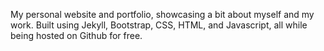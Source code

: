 My personal website and portfolio, showcasing a bit about myself and my work. 
Built using Jekyll, Bootstrap, CSS, HTML, and Javascript, all while being hosted on Github for free.
